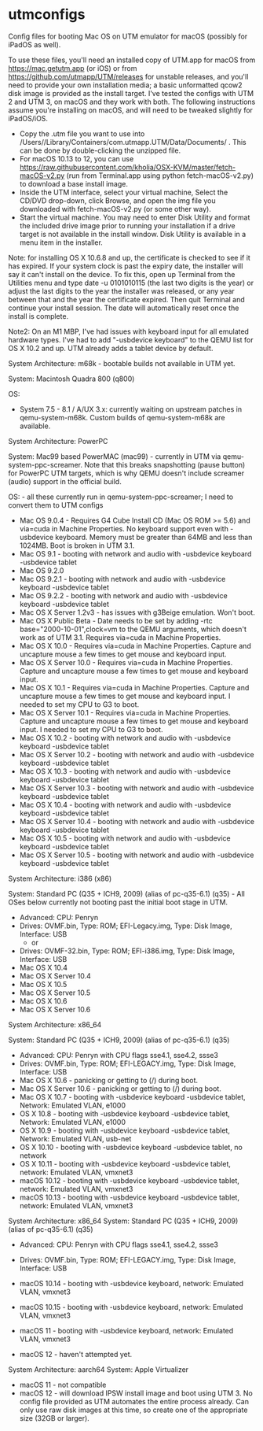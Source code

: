 # utmconfigs
Config files for booting Mac OS on UTM emulator for macOS (possibly for iPadOS as well).

To use these files, you'll need an installed copy of UTM.app for macOS from https://mac.getutm.app (or iOS) or from https://github.com/utmapp/UTM/releases for unstable releases, and you'll need to provide your own installation media; a basic unformatted qcow2 disk image is provided as the install target.  I've tested the configs with UTM 2 and UTM 3, on macOS and they work with both.  The following instructions assume you're installing on macOS, and will need to be tweaked slightly for iPadOS/iOS.

- Copy the .utm file you want to use into /Users/<youruser>/Library/Containers/com.utmapp.UTM/Data/Documents/ .  This can be done by double-clicking the unzipped file.
- For macOS 10.13 to 12, you can use https://raw.githubusercontent.com/kholia/OSX-KVM/master/fetch-macOS-v2.py (run from Terminal.app using python fetch-macOS-v2.py) to download a base install image.
- Inside the UTM interface, select your virtual machine, Select the CD/DVD drop-down, click Browse, and open the img file you downloaded with fetch-macOS-v2.py (or some other way).
- Start the virtual machine.  You may need to enter Disk Utility and format the included drive image prior to running your installation if a drive target is not available in the install window.  Disk Utility is available in a menu item in the installer.

Note: for installing OS X 10.6.8 and up, the certificate is checked to see if it has expired.  If your system clock is past the expiry date, the installer will say it can't install on the device.  To fix this, open up Terminal from the Utilities menu and type date -u 0101010115 (the last two digits is the year) or adjust the last digits to the year the installer was released, or any year between that and the year the certificate expired.  Then quit Terminal and continue your install session.  The date will automatically reset once the install is complete.

Note2: On an M1 MBP, I've had issues with keyboard input for all emulated hardware types.  I've had to add "-usbdevice keyboard" to the QEMU list for OS X 10.2 and up.  UTM already adds a tablet device by default.

System Architecture: m68k - bootable builds not available in UTM yet.

System: Macintosh Quadra 800 (q800)

OS: 

- System 7.5 - 8.1 / A/UX 3.x: currently waiting on upstream patches in qemu-system-m68k.  Custom builds of qemu-system-m68k are available.

System Architecture: PowerPC 

System: Mac99 based PowerMAC (mac99) - currently in UTM via qemu-system-ppc-screamer.  Note that this breaks snapshotting (pause button) for PowerPC UTM targets, which is why QEMU doesn't include screamer (audio) support in the official build.

OS: - all these currently run in qemu-system-ppc-screamer; I need to convert them to UTM configs
- Mac OS 9.0.4 - Requires G4 Cube Install CD (Mac OS ROM >= 5.6) and via=cuda in Machine Properties.  No keyboard support even with -usbdevice keyboard. Memory must be greater than 64MB and less than 1024MB.  Boot is broken in UTM 3.1.
- Mac OS 9.1 - booting with network and audio with -usbdevice keyboard -usbdevice tablet
- Mac OS 9.2.0
- Mac OS 9.2.1 - booting with network and audio with -usbdevice keyboard -usbdevice tablet
- Mac OS 9.2.2 - booting with network and audio with -usbdevice keyboard -usbdevice tablet
- Mac OS X Server 1.2v3 - has issues with g3Beige emulation.  Won't boot.
- Mac OS X Public Beta - Date needs to be set by adding -rtc base="2000-10-01",clock=vm to the QEMU arguments, which doesn't work as of UTM 3.1. Requires via=cuda in Machine Properties.  
- Mac OS X 10.0 - Requires via=cuda in Machine Properties.  Capture and uncapture mouse a few times to get mouse and keyboard input.
- Mac OS X Server 10.0 - Requires via=cuda in Machine Properties.  Capture and uncapture mouse a few times to get mouse and keyboard input.
- Mac OS X 10.1 - Requires via=cuda in Machine Properties.  Capture and uncapture mouse a few times to get mouse and keyboard input. I needed to set my CPU to G3 to boot.
- Mac OS X Server 10.1 - Requires via=cuda in Machine Properties.  Capture and uncapture mouse a few times to get mouse and keyboard input.  I needed to set my CPU to G3 to boot.
- Mac OS X 10.2 - booting with network and audio with -usbdevice keyboard -usbdevice tablet
- Mac OS X Server 10.2 - booting with network and audio with -usbdevice keyboard -usbdevice tablet
- Mac OS X 10.3 - booting with network and audio with -usbdevice keyboard -usbdevice tablet
- Mac OS X Server 10.3 - booting with network and audio with -usbdevice keyboard -usbdevice tablet
- Mac OS X 10.4 - booting with network and audio with -usbdevice keyboard -usbdevice tablet
- Mac OS X Server 10.4 - booting with network and audio with -usbdevice keyboard -usbdevice tablet
- Mac OS X 10.5 - booting with network and audio with -usbdevice keyboard -usbdevice tablet
- Mac OS X Server 10.5 - booting with network and audio with -usbdevice keyboard -usbdevice tablet

System Architecture: i386 (x86)

System: Standard PC (Q35 + ICH9, 2009) (alias of pc-q35-6.1) (q35) - All OSes below currently not booting past the initial boot stage in UTM.
- Advanced: CPU: Penryn
- Drives: OVMF.bin, Type: ROM; EFI-Legacy.img, Type: Disk Image, Interface: USB
  - or
- Drives: OVMF-32.bin, Type: ROM; EFI-i386.img, Type: Disk Image, Interface: USB
- Mac OS X 10.4
- Mac OS X Server 10.4
- Mac OS X 10.5
- Mac OS X Server 10.5
- Mac OS X 10.6
- Mac OS X Server 10.6

System Architecture: x86_64

System: Standard PC (Q35 + ICH9, 2009) (alias of pc-q35-6.1) (q35)
- Advanced: CPU: Penryn with CPU flags sse4.1, sse4.2, ssse3
- Drives: OVMF.bin, Type: ROM; EFI-LEGACY.img, Type: Disk Image, Interface: USB
- Mac OS X 10.6 - panicking or getting to (/) during boot.
- Mac OS X Server 10.6 - panicking or getting to (/) during boot.
- Mac OS X 10.7 - booting with -usbdevice keyboard  -usbdevice tablet, Network: Emulated VLAN, e1000
- OS X 10.8 - booting with -usbdevice keyboard -usbdevice tablet, Network: Emulated VLAN, e1000
- OS X 10.9 - booting with -usbdevice keyboard -usbdevice tablet, Network: Emulated VLAN, usb-net
- OS X 10.10 - booting with -usbdevice keyboard -usbdevice tablet, no network
- OS X 10.11 - booting with -usbdevice keyboard -usbdevice tablet, network: Emulated VLAN, vmxnet3
- macOS 10.12 - booting with -usbdevice keyboard -usbdevice tablet, network: Emulated VLAN, vmxnet3
- macOS 10.13 - booting with -usbdevice keyboard -usbdevice tablet, network: Emulated VLAN, vmxnet3

System Architecture: x86_64
System: Standard PC (Q35 + ICH9, 2009) (alias of pc-q35-6.1) (q35)
- Advanced: CPU: Penryn with CPU flags sse4.1, sse4.2, ssse3
- Drives: OVMF.bin, Type: ROM; EFI-LEGACY.img, Type: Disk Image, Interface: USB
- macOS 10.14 - booting with -usbdevice keyboard, network: Emulated VLAN, vmxnet3
- macOS 10.15 - booting with -usbdevice keyboard, network: Emulated VLAN, vmxnet3

- macOS 11 - booting with -usbdevice keyboard, network: Emulated VLAN, vmxnet3
- macOS 12 - haven't attempted yet.
  
System Architecture: aarch64
System: Apple Virtualizer
- macOS 11 - not compatible
- macOS 12 - will download IPSW install image and boot using UTM 3.  No config file provided as UTM automates the entire process already.  Can only use raw disk images at this time, so create one of the appropriate size (32GB or larger).

